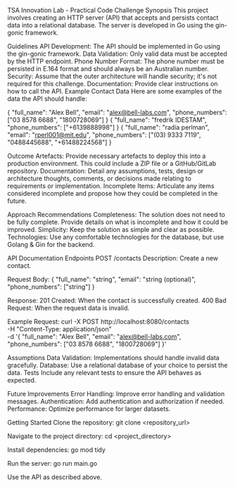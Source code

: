 TSA Innovation Lab - Practical Code Challenge
Synopsis
This project involves creating an HTTP server (API) that accepts and persists contact data into a relational database. The server is developed in Go using the gin-gonic framework.

Guidelines
API Development: The API should be implemented in Go using the gin-gonic framework.
Data Validation: Only valid data must be accepted by the HTTP endpoint.
Phone Number Format: The phone number must be persisted in E.164 format and should always be an Australian number.
Security: Assume that the outer architecture will handle security; it's not required for this challenge.
Documentation: Provide clear instructions on how to call the API.
Example Contact Data
Here are some examples of the data the API should handle:

{
  "full_name": "Alex Bell",
  "email": "alex@bell-labs.com",
  "phone_numbers": ["03 8578 6688", "1800728069"]
}
{
  "full_name": "fredrik IDESTAM",
  "phone_numbers": ["+6139888998"]
}
{
  "full_name": "radia perlman",
  "email": "rperl001@mit.edu",
  "phone_numbers": ["(03) 9333 7119", "0488445688", "+61488224568"]
}

Outcome
Artefacts: Provide necessary artefacts to deploy this into a production environment. This could include a ZIP file or a GitHub/GitLab repository.
Documentation: Detail any assumptions, tests, design or architecture thoughts, comments, or decisions made relating to requirements or implementation.
Incomplete Items: Articulate any items considered incomplete and propose how they could be completed in the future.

Approach Recommendations
Completeness: The solution does not need to be fully complete. Provide details on what is incomplete and how it could be improved.
Simplicity: Keep the solution as simple and clear as possible.
Technologies: Use any comfortable technologies for the database, but use Golang & Gin for the backend.

API Documentation
Endpoints
POST /contacts
Description: Create a new contact.

Request Body:
{
  "full_name": "string",
  "email": "string (optional)",
  "phone_numbers": ["string"]
}

Response:
201 Created: When the contact is successfully created.
400 Bad Request: When the request data is invalid.

Example Request:
curl -X POST http://localhost:8080/contacts \
  -H "Content-Type: application/json" \
  -d '{
    "full_name": "Alex Bell",
    "email": "alex@bell-labs.com",
    "phone_numbers": ["03 8578 6688", "1800728069"]
  }'

Assumptions
Data Validation: Implementations should handle invalid data gracefully.
Database: Use a relational database of your choice to persist the data.
Tests
Include any relevant tests to ensure the API behaves as expected.

Future Improvements
Error Handling: Improve error handling and validation messages.
Authentication: Add authentication and authorization if needed.
Performance: Optimize performance for larger datasets.

Getting Started
Clone the repository:
    git clone <repository_url>

Navigate to the project directory:
    cd <project_directory>

Install dependencies:
    go mod tidy

Run the server:
    go run main.go

Use the API as described above.

